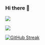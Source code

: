 ### Hi there 👋

![](https://komarev.com/ghpvc/?username=trathailoi&color=green&style=flat-square)

<a target="_blank" href="https://www.linkedin.com/in/trathailoi/">
    <img src="https://img.shields.io/badge/Linkedin-0e76a8?style=for-the-badge&logo=Linkedin&logoColor=white">
</a>

[![GitHub Streak](https://github-readme-streak-stats.herokuapp.com/?user=trathailoi&theme=highcontrast)](https://git.io/streak-stats)

<!--
**trathailoi/trathailoi** is a ✨ _special_ ✨ repository because its `README.md` (this file) appears on your GitHub profile.

Here are some ideas to get you started:

- 🔭 I’m currently working on ...
- 🌱 I’m currently learning ...
- 👯 I’m looking to collaborate on ...
- 🤔 I’m looking for help with ...
- 💬 Ask me about ...
- 📫 How to reach me: ...
- 😄 Pronouns: ...
- ⚡ Fun fact: ...
-->
